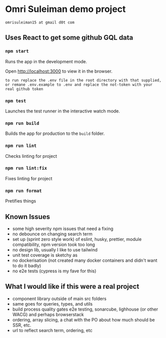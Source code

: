 # Omri Suleiman demo project
`` omrisuleiman15 at gmail d0t com ``

## Uses React to get some github GQL data


### `npm start`

Runs the app in the development mode.

Open [http://localhost:3000](http://localhost:3000) to view it in the browser.


```to run replace the .env file in the root directory with that supplied, or remane .env.example to .env and replace the not-token with your real github token```

### `npm test`

Launches the test runner in the interactive watch mode.

### `npm run build`

Builds the app for production to the `build` folder.


### `npm run lint`

Checks linting for project

### `npm run lint:fix`

Fixes linting for project

### `npm run format`

Pretifies things

## Known Issues

* some high severity npm issues that need a fixing
* no debounce on changing search term
* set up (sprint zero style work) of eslint, husky, prettier, module compatibility, npm version took too long
* no design lib, usually I like to use tailwind
* unit test coverage is sketchy as
* no dockerisation (not created many docker containers and didn't want to do it badly)
* no e2e tests (cypress is my fave for this)

## What I would like if this were a real project

* component library outside of main src folders
* same goes for queries, types, and utils
* build process quality gates e2e testing, sonarcube, lighhouse (or other WACG) and perhaps browserstack
* ordering, array slicing, a chat with the PO about how much should be SSR, etc.
* url to reflect search term, ordering, etc


